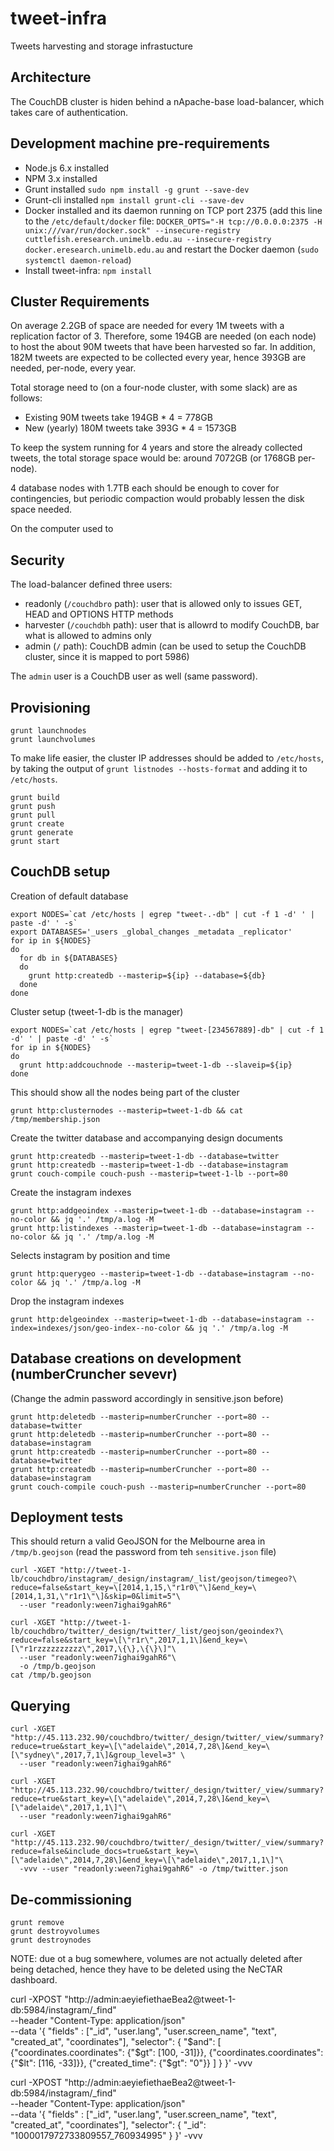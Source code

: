 # tweet-infra
Tweets harvesting and storage infrastucture


## Architecture

The CouchDB cluster is hiden behind a nApache-base load-balancer, which takes care of authentication.


## Development machine pre-requirements

* Node.js 6.x installed
* NPM 3.x installed
* Grunt installed `sudo npm install -g grunt --save-dev`
* Grunt-cli installed `npm install grunt-cli --save-dev`
* Docker installed and its daemon running on TCP port 2375 
  (add this line to the `/etc/default/docker` file: 
  `DOCKER_OPTS="-H tcp://0.0.0.0:2375 -H unix:///var/run/docker.sock" --insecure-registry cuttlefish.eresearch.unimelb.edu.au --insecure-registry docker.eresearch.unimelb.edu.au`
  and restart the Docker daemon (`sudo systemctl daemon-reload`)
* Install tweet-infra: `npm install`


## Cluster Requirements

On average 2.2GB of space are needed for every 1M tweets with a replication factor of 3. 
Therefore, some 194GB are needed (on each node) to host the about 90M tweets that have been harvested so far.
In addition, 182M tweets are expected to be collected every year, hence 393GB are needed, per-node, every year. 

Total storage need to (on a four-node cluster, with some slack) are as follows:
* Existing 90M tweets take 194GB * 4 = 778GB 
* New (yearly) 180M tweets take 393G * 4 = 1573GB 

To keep the system running for 4 years and store the already collected tweets, the total storage space would be:
around 7072GB (or 1768GB per-node).

4 database nodes with 1.7TB each should be enough to cover for contingencies, but periodic compaction would probably 
lessen the disk space needed. 

On the computer used to 


## Security

The load-balancer defined three users:
* readonly (`/couchdbro` path): user that is allowed only to issues GET, HEAD and OPTIONS HTTP methods  
* harvester (`/couchdbh` path): user that is allowrd to modify CouchDB, bar what is allowed to admins only
* admin (`/` path): CouchDB admin (can be used to setup the CouchDB cluster, since it is mapped to port 5986) 

The `admin` user is a CouchDB user as well (same password). 


## Provisioning

```
grunt launchnodes 
grunt launchvolumes
```

To make life easier, the cluster IP addresses should be added to `/etc/hosts`, by
taking the output of `grunt listnodes --hosts-format` and adding it to `/etc/hosts`. 

```
grunt build 
grunt push
grunt pull
grunt create
grunt generate
grunt start
```


## CouchDB setup

Creation of default database
```
export NODES=`cat /etc/hosts | egrep "tweet-.-db" | cut -f 1 -d' ' | paste -d' ' -s`
export DATABASES='_users _global_changes _metadata _replicator'
for ip in ${NODES}
do
  for db in ${DATABASES}
  do
    grunt http:createdb --masterip=${ip} --database=${db}
  done
done
```

Cluster setup (tweet-1-db is the manager)
```
export NODES=`cat /etc/hosts | egrep "tweet-[234567889]-db" | cut -f 1 -d' ' | paste -d' ' -s`
for ip in ${NODES}
do
  grunt http:addcouchnode --masterip=tweet-1-db --slaveip=${ip}
done
```

This should show all the nodes being part of the cluster
```
grunt http:clusternodes --masterip=tweet-1-db && cat /tmp/membership.json
```

Create the twitter database and accompanying design documents
```
grunt http:createdb --masterip=tweet-1-db --database=twitter
grunt http:createdb --masterip=tweet-1-db --database=instagram
grunt couch-compile couch-push --masterip=tweet-1-lb --port=80
```

Create the instagram indexes
```
grunt http:addgeoindex --masterip=tweet-1-db --database=instagram --no-color && jq '.' /tmp/a.log -M 
grunt http:listindexes --masterip=tweet-1-db --database=instagram --no-color && jq '.' /tmp/a.log -M
```

Selects instagram by position and time
```
grunt http:querygeo --masterip=tweet-1-db --database=instagram --no-color && jq '.' /tmp/a.log -M 
```

Drop the instagram indexes
```
grunt http:delgeoindex --masterip=tweet-1-db --database=instagram --index=indexes/json/geo-index--no-color && jq '.' /tmp/a.log -M 
```

## Database creations on development (numberCruncher sevevr)

(Change the admin password accordingly in sensitive.json before)
```
grunt http:deletedb --masterip=numberCruncher --port=80 --database=twitter
grunt http:deletedb --masterip=numberCruncher --port=80 --database=instagram
grunt http:createdb --masterip=numberCruncher --port=80 --database=twitter
grunt http:createdb --masterip=numberCruncher --port=80 --database=instagram
grunt couch-compile couch-push --masterip=numberCruncher --port=80 
````


## Deployment tests

This should return a valid GeoJSON for the Melbourne area in `/tmp/b.geojson` (read the password from teh `sensitive.json` file)
```
curl -XGET "http://tweet-1-lb/couchdbro/instagram/_design/instagram/_list/geojson/timegeo?\
reduce=false&start_key=\[2014,1,15,\"r1r0\"\]&end_key=\[2014,1,31,\"r1r1\"\]&skip=0&limit=5"\
  --user "readonly:ween7ighai9gahR6"

curl -XGET "http://tweet-1-lb/couchdbro/twitter/_design/twitter/_list/geojson/geoindex?\
reduce=false&start_key=\[\"r1r\",2017,1,1\]&end_key=\[\"r1rzzzzzzzzzz\",2017,\{\},\{\}\]"\
  --user "readonly:ween7ighai9gahR6"\
  -o /tmp/b.geojson
cat /tmp/b.geojson
```


## Querying

```
curl -XGET "http://45.113.232.90/couchdbro/twitter/_design/twitter/_view/summary?reduce=true&start_key=\[\"adelaide\",2014,7,28\]&end_key=\[\"sydney\",2017,7,1\]&group_level=3" \
  --user "readonly:ween7ighai9gahR6"

curl -XGET "http://45.113.232.90/couchdbro/twitter/_design/twitter/_view/summary?reduce=true&start_key=\[\"adelaide\",2014,7,28\]&end_key=\[\"adelaide\",2017,1,1\]"\
  --user "readonly:ween7ighai9gahR6"

curl -XGET "http://45.113.232.90/couchdbro/twitter/_design/twitter/_view/summary?reduce=false&include_docs=true&start_key=\[\"adelaide\",2014,7,28\]&end_key=\[\"adelaide\",2017,1,1\]"\
  -vvv --user "readonly:ween7ighai9gahR6" -o /tmp/twitter.json
````




## De-commissioning

```
grunt remove
grunt destroyvolumes
grunt destroynodes 
```

NOTE: due ot a bug somewhere, volumes are not actually deleted after being detached, hence they have to be deleted using the NeCTAR dashboard.


curl -XPOST "http://admin:aeyiefiethaeBea2@tweet-1-db:5984/instagram/_find" \
--header "Content-Type: application/json" \
--data '{
   "fields" : ["_id", "user.lang", "user.screen_name", "text", "created_at", "coordinates"],
   "selector": {
      "$and": [
        {"coordinates.coordinates": {"$gt": [100, -31]}},
        {"coordinates.coordinates": {"$lt": [116, -33]}},
        {"created_time": {"$gt": "0"}}
      ]
   }
}' -vvv

curl -XPOST "http://admin:aeyiefiethaeBea2@tweet-1-db:5984/instagram/_find" \
--header "Content-Type: application/json" \
--data '{
   "fields" : ["_id", "user.lang", "user.screen_name", "text", "created_at", "coordinates"],
   "selector": {
     "_id": "1000017972733809557_760934995"
   }
}' -vvv
